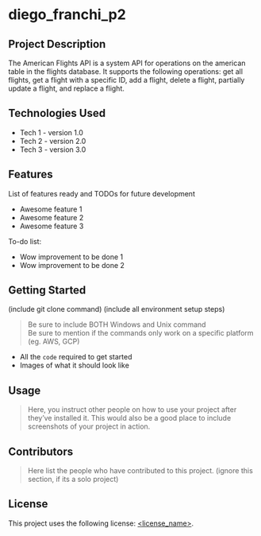 # diego_franchi_p2

## Project Description

The American Flights API is a system API for operations on the american table in the flights database. It supports the following operations: get all flights, get a flight with a specific ID, add a flight, delete a flight, partially update a flight, and replace a flight.

## Technologies Used

* Tech 1 - version 1.0
* Tech 2 - version 2.0
* Tech 3 - version 3.0

## Features

List of features ready and TODOs for future development
* Awesome feature 1
* Awesome feature 2
* Awesome feature 3

To-do list:
* Wow improvement to be done 1
* Wow improvement to be done 2

## Getting Started
   
(include git clone command)
(include all environment setup steps)

> Be sure to include BOTH Windows and Unix command  
> Be sure to mention if the commands only work on a specific platform (eg. AWS, GCP)

- All the `code` required to get started
- Images of what it should look like

## Usage

> Here, you instruct other people on how to use your project after they’ve installed it. This would also be a good place to include screenshots of your project in action.

## Contributors

> Here list the people who have contributed to this project. (ignore this section, if its a solo project)

## License

This project uses the following license: [<license_name>](<link>).


